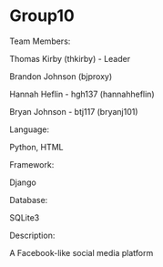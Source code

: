 # Group10

Team Members:

Thomas Kirby (thkirby) - Leader

Brandon Johnson (bjproxy)

Hannah Heflin - hgh137 (hannahheflin)

Bryan Johnson - btj117 (bryanj101)


Language:

Python, HTML



Framework:

Django



Database:

SQLite3



Description:

A Facebook-like social media platform
